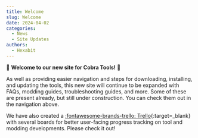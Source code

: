 ```yaml
---
title: Welcome
slug: Welcome
date: 2024-04-02
categories:
  - News
  - Site Updates
authors:
  - Hexabit
---
```


🎉 **Welcome to our new site for Cobra Tools!** 🎉

As well as providing easier navigation and steps for downloading, installing, and updating the tools, this new site will continue to be expanded with FAQs, modding guides, troubleshooting guides, and more. Some of these are present already, but still under construction. You can check them out in the navigation above. 

We have also created a [:fontawesome-brands-trello: Trello](https://trello.com/w/cobratools){:target=_blank} with several boards for better user-facing progress tracking on tool and modding developments. Please check it out!
